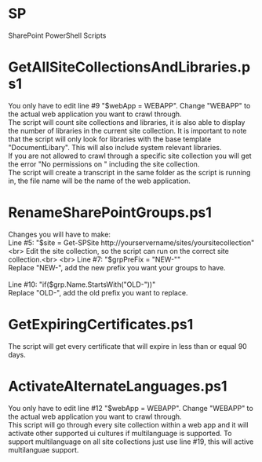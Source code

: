 # SP
SharePoint PowerShell Scripts


# GetAllSiteCollectionsAndLibraries.ps1
You only have to edit line #9 "$webApp = WEBAPP". Change "WEBAPP" to the actual web application you want to crawl through. <br>
The script will count site collections and libraries, it is also able to display the number of libraries in the current site collection. It is important to note that the script will only look for libraries with the base template "DocumentLibary". This will also include system relevant libraries.<br>
If you are not allowed to crawl through a specific site collection you will get the error "No permissions on " including the site collection.<br>
The script will create a transcript in the same folder as the script is running in, the file name will be the name of the web application.

# RenameSharePointGroups.ps1
Changes you will have to make:<br>
Line #5: "$site = Get-SPSite http://yourservername/sites/yoursitecollection" <br>
Edit the site collection, so the script can run on the correct site collection.<br>
<br>
Line #7: "$grpPreFix = "NEW-""<br>
Replace "NEW-", add the new prefix you want your groups to have.<br>
<br>
Line #10: "if($grp.Name.StartsWith("OLD-"))"<br>
Replace "OLD-", add the old prefix you want to replace.<br>

# GetExpiringCertificates.ps1
The script will get every certificate that will expire in less than or equal 90 days.

# ActivateAlternateLanguages.ps1
You only have to edit line #12 "$webApp = WEBAPP". Change "WEBAPP" to the actual web application you want to crawl through. <br>
This script will go through every site collection within a web app and it will activate other supported ui cultures if multilanguage is supported. To support multilanguage on all site collections just use line #19, this will active multilanguae support.
